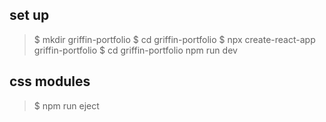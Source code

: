 ## set up

> $ mkdir griffin-portfolio 
> $ cd griffin-portfolio 
> $ npx create-react-app griffin-portfolio 
> $ cd griffin-portfolio npm run dev


## css modules
> $ npm run eject